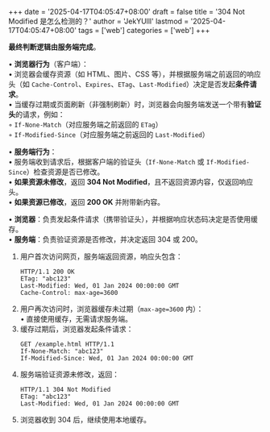 +++
date = '2025-04-17T04:05:47+08:00'
draft = false
title = '304 Not Modified 是怎么检测的？'
author = 'JekYUlll'
lastmod = '2025-04-17T04:05:47+08:00'
tags = ['web']
categories = ['web']
+++

**最终判断逻辑由服务端完成**。

• **浏览器行为**（客户端）：  
  • 浏览器会缓存资源（如 HTML、图片、CSS 等），并根据服务端之前返回的响应头（如 `Cache-Control`、`Expires`、`ETag`、`Last-Modified`）决定是否发起**条件请求**。  
  • 当缓存过期或页面刷新（非强制刷新）时，浏览器会向服务端发送一个带有**验证头**的请求，例如：  
    ◦ `If-None-Match`（对应服务端之前返回的 `ETag`）  
    ◦ `If-Modified-Since`（对应服务端之前返回的 `Last-Modified`）  

• **服务端行为**：  
  • 服务端收到请求后，根据客户端的验证头（`If-None-Match` 或 `If-Modified-Since`）检查资源是否已修改。  
  • **如果资源未修改**，返回 **304 Not Modified**，且不返回资源内容，仅返回响应头。  
  • **如果资源已修改**，返回 **200 OK** 并附带新内容。  

• **浏览器**：负责发起条件请求（携带验证头），并根据响应状态码决定是否使用缓存。  
• **服务端**：负责验证资源是否修改，并决定返回 304 或 200。

1. 用户首次访问网页，服务端返回资源，响应头包含：  
   ```http
   HTTP/1.1 200 OK
   ETag: "abc123"
   Last-Modified: Wed, 01 Jan 2024 00:00:00 GMT
   Cache-Control: max-age=3600
   ```
2. 用户再次访问时，浏览器缓存未过期（`max-age=3600` 内）：  
   • 直接使用缓存，无需请求服务端。
3. 缓存过期后，浏览器发起条件请求：  
   ```http
   GET /example.html HTTP/1.1
   If-None-Match: "abc123"
   If-Modified-Since: Wed, 01 Jan 2024 00:00:00 GMT
   ```
4. 服务端验证资源未修改，返回：  
   ```http
   HTTP/1.1 304 Not Modified
   ETag: "abc123"
   Last-Modified: Wed, 01 Jan 2024 00:00:00 GMT
   ```
5. 浏览器收到 304 后，继续使用本地缓存。  

